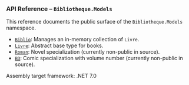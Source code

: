 ### API Reference – `Bibliotheque.Models`

This reference documents the public surface of the `Bibliotheque.Models` namespace.

- [`Biblio`](./Biblio.md): Manages an in-memory collection of `Livre`.
- [`Livre`](./Livre.md): Abstract base type for books.
- [`Roman`](./Roman.md): Novel specialization (currently non-public in source).
- [`BD`](./BD.md): Comic specialization with volume number (currently non-public in source).

Assembly target framework: .NET 7.0

